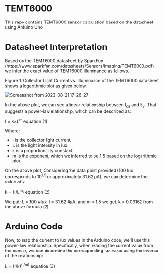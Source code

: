 # TEMT6000
This repo contains TEMT6000 sensor calculation based on the datasheet using Arduino Uno

# Datasheet Interpretation

Based on the TEMT6000 datasheet by SparkFun (https://www.sparkfun.com/datasheets/Sensors/Imaging/TEMT6000.pdf) we infer the exact value of TEMT6000 illuminance as follows.

Figure 1. Collector Light Current vs. Illuminance of the TEMT6000 datasheet shows a logarithmic plot as given below.

![Screenshot from 2023-08-21 17-26-27](https://github.com/ParthaPRay/TEMT6000/assets/1689639/6c47f4e7-e6fd-4d25-b4b5-26beb0129442)

In the above plot, we can see a linear relationship between I<sub>ca</sub> and E<sub>v</sub>. That suggests a power-law elationship, which can be described as:

I = k×L<sup>m</sup>         equation (1)

Where:
* I is the collector light current.
* L is the light intensity in lux.
* k is a proportionality constant.
* m is the exponent, which we inferred to be 1.5 based on the logarithmic plot.

On the above plot, Considering the data point provided (100 lux corresponds to 10<sup>1.5</sup> or approximately 31.62 µA), we can determine the value of k.

k = (I/L<sup>m</sup>)     equation (2)

We put: L = 100  #lux, I = 31.62 #µA, and m = 1.5 
we get, k = 0.03162 from the above formula (2).


# Arduino Code

Now, to map the current to lux values in the Arduino code, we'll use this power-law relationship. Specifically, when reading the current value from the sensor, we can determine the corresponding lux value using the inverse of the relationship:

L = (I/k)​<sup>(1/m)</sup>    equation (3)



